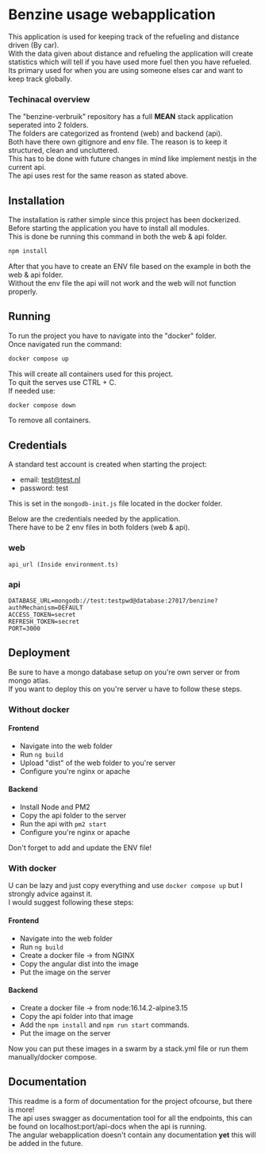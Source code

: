# Benzine usage webapplication
This application is used for keeping track of the refueling and distance driven (By car). <br />
With the data given about distance and refueling the application will create statistics which will tell
if you have used more fuel then you have refueled. <br />
Its primary used for when you are using someone elses car and want to keep track globally.

### Techinacal overview
The "benzine-verbruik" repository has a full **MEAN** stack application seperated into 2 folders. <br />
The folders are categorized as frontend (web) and backend (api). <br />
Both have there own gitignore and env file. The reason is to keep it structured, clean and uncluttered. <br />
This has to be done with future changes in mind like implement nestjs in the current api. <br />
The api uses rest for the same reason as stated above.

## Installation
The installation is rather simple since this project has been dockerized. <br />
Before starting the application you have to install all modules. <br />
This is done be running this command in both the web & api folder.

```bash
npm install
```

After that you have to create an ENV file based on the example in both the web & api folder. <br />
Without the env file the api will not work and the web will not function properly. <br />

## Running
To run the project you have to navigate into the "docker" folder. <br />
Once navigated run the command:

```bash
docker compose up
```

This will create all containers used for this project. <br />
To quit the serves use CTRL + C. <br />
If needed use:

```bash
docker compose down
```

To remove all containers.

## Credentials
A standard test account is created when starting the project:
 - email: test@test.nl
 - password: test

This is set in the ```mongodb-init.js``` file located in the docker folder.

Below are the credentials needed by the application. <br />
There have to be 2 env files in both folders (web & api).

### web
```env
api_url (Inside environment.ts)
```

### api
```env
DATABASE_URL=mongodb://test:testpwd@database:27017/benzine?authMechanism=DEFAULT
ACCESS_TOKEN=secret
REFRESH_TOKEN=secret
PORT=3000
```

## Deployment
Be sure to have a mongo database setup on you're own server or from mongo atlas. <br />
If you want to deploy this on you're server u have to follow these steps.

### Without docker

#### Frontend
- Navigate into the web folder
- Run ```ng build```
- Upload "dist" of the web folder to you're server
- Configure you're nginx or apache

#### Backend
- Install Node and PM2
- Copy the api folder to the server
- Run the api with ```pm2 start```
- Configure you're nginx or apache

Don't forget to add and update the ENV file!

### With docker
U can be lazy and just copy everything and use ```docker compose up``` but I strongly advice against it. <br />
I would suggest following these steps:

#### Frontend
- Navigate into the web folder
- Run ```ng build```
- Create a docker file -> from NGINX
- Copy the angular dist into the image
- Put the image on the server

#### Backend
- Create a docker file -> from node:16.14.2-alpine3.15
- Copy the api folder into that image
- Add the ```npm install``` and ```npm run start``` commands.
- Put the image on the server

Now you can put these images in a swarm by a stack.yml file or run them manually/docker compose.

## Documentation
This readme is a form of documentation for the project ofcourse, but there is more! <br />
The api uses swagger as documentation tool for all the endpoints, this can be found on localhost:port/api-docs when the api is running. <br />
The angular webapplication doesn't contain any documentation **yet** this will be added in the future.